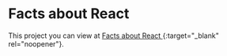 # Facts about React 

This project you can view at [Facts about React ](https://vkrukovich.github.io/react-facts){:target="_blank" rel="noopener"}.
